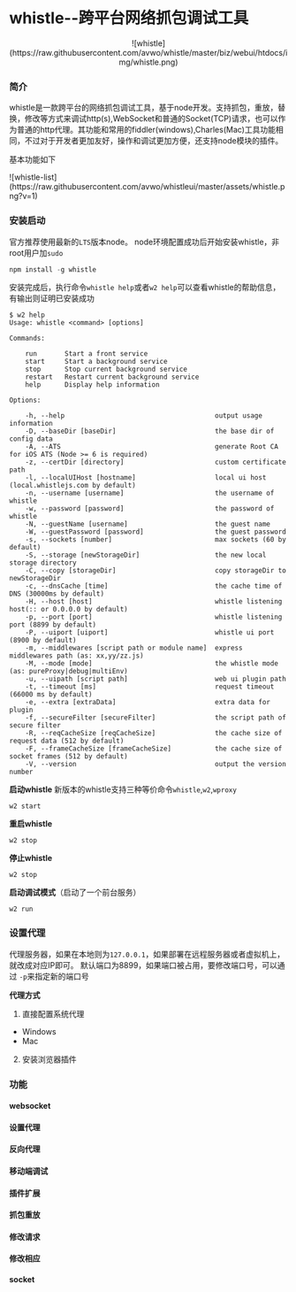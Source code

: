 # whistle--跨平台网络抓包调试工具

<p align="center">![whistle](https://raw.githubusercontent.com/avwo/whistle/master/biz/webui/htdocs/img/whistle.png)

### 简介
 whistle是一款跨平台的网络抓包调试工具，基于node开发。支持抓包，重放，替换，修改等方式来调试http(s),WebSocket和普通的Socket(TCP)请求，也可以作为普通的http代理。其功能和常用的fiddler(windows),Charles(Mac)工具功能相同，不过对于开发者更加友好，操作和调试更加方便，还支持node模块的插件。
 
基本功能如下

<p aglin="center">![whistle-list](https://raw.githubusercontent.com/avwo/whistleui/master/assets/whistle.png?v=1)

### 安装启动

官方推荐使用最新的`LTS`版本node。
node环境配置成功后开始安装whistle，非root用户加`sudo`

```js
npm install -g whistle
```
安装完成后，执行命令`whistle help`或者`w2 help`可以查看whistle的帮助信息，有输出则证明已安装成功


```
$ w2 help
Usage: whistle <command> [options]

Commands:

	run       Start a front service
	start     Start a background service
	stop      Stop current background service
	restart   Restart current background service
	help      Display help information
	
Options:

	-h, --help                                      output usage information
	-D, --baseDir [baseDir]                         the base dir of config data
	-A, --ATS                                       generate Root CA for iOS ATS (Node >= 6 is required)
	-z, --certDir [directory]                       custom certificate path
	-l, --localUIHost [hostname]                    local ui host (local.whistlejs.com by default)
	-n, --username [username]                       the username of whistle
	-w, --password [password]                       the password of whistle
	-N, --guestName [username]                      the guest name
	-W, --guestPassword [password]                  the guest password
	-s, --sockets [number]                          max sockets (60 by default)
	-S, --storage [newStorageDir]                   the new local storage directory
	-C, --copy [storageDir]                         copy storageDir to newStorageDir
	-c, --dnsCache [time]                           the cache time of DNS (30000ms by default)
	-H, --host [host]                               whistle listening host(:: or 0.0.0.0 by default)
	-p, --port [port]                               whistle listening port (8899 by default)
	-P, --uiport [uiport]                           whistle ui port (8900 by default)
	-m, --middlewares [script path or module name]  express middlewares path (as: xx,yy/zz.js)
	-M, --mode [mode]                               the whistle mode (as: pureProxy|debug|multiEnv)
	-u, --uipath [script path]                      web ui plugin path
	-t, --timeout [ms]                              request timeout (66000 ms by default)
	-e, --extra [extraData]                         extra data for plugin
	-f, --secureFilter [secureFilter]               the script path of secure filter
	-R, --reqCacheSize [reqCacheSize]               the cache size of request data (512 by default)
	-F, --frameCacheSize [frameCacheSize]           the cache size of socket frames (512 by default)
	-V, --version                                   output the version number
```

**启动whistle**
新版本的whistle支持三种等价命令`whistle`,`w2`,`wproxy`

```
w2 start
```

**重启whistle**

```
w2 stop
```

**停止whistle**

```
w2 stop
```
**启动调试模式**（启动了一个前台服务）

```
w2 run
```

### 设置代理

代理服务器，如果在本地则为`127.0.0.1`，如果部署在远程服务器或者虚拟机上，就改成对应IP即可。
默认端口为8899，如果端口被占用，要修改端口号，可以通过 `-p`来指定新的端口号

**代理方式**
1. 直接配置系统代理
* Windows
* Mac
2. 安装浏览器插件

### 功能

#### websocket
#### 设置代理
#### 反向代理
#### 移动端调试
#### 插件扩展
#### 抓包重放
#### 修改请求
#### 修改相应
#### socket






